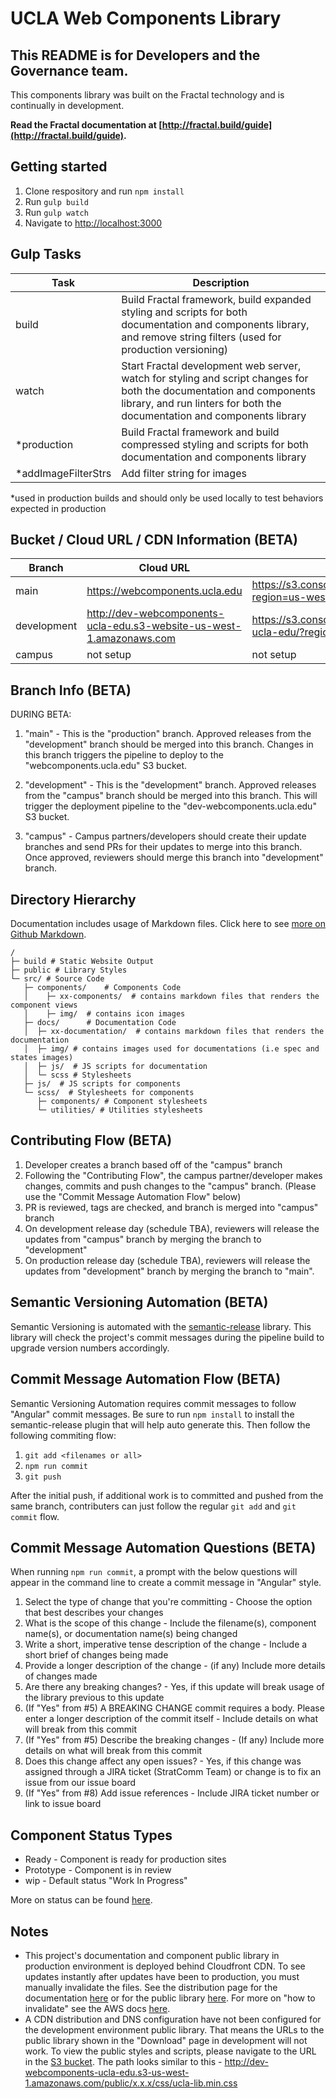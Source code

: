 # UCLA Web Components Library

## This README is for Developers and the Governance team.

This components library was built on the Fractal technology and is continually in development.

**Read the Fractal documentation at [http://fractal.build/guide](http://fractal.build/guide).**

## Getting started

1. Clone respository and run `npm install`
1. Run `gulp build`
1. Run `gulp watch`
1. Navigate to [http://localhost:3000](http://localhost:3000m)

## Gulp Tasks

| Task | Description |
|-|-|
| build | Build Fractal framework, build expanded styling and scripts for both documentation and components library, and remove string filters (used for production versioning) |
| watch | Start Fractal development web server, watch for styling and script changes for both the documentation and components library, and run linters for both the documentation and components library |
| *production | Build Fractal framework and build compressed styling and scripts for both documentation and components library |
| *addImageFilterStrs | Add filter string for images |

 *used in production builds and should only be used locally to test behaviors expected in production

## Bucket / Cloud URL / CDN Information (BETA)

| Branch | Cloud URL | S3 Bucket URL |
|-|-|-|
| main | https://webcomponents.ucla.edu | https://s3.console.aws.amazon.com/s3/buckets/webcomponents.ucla.edu/?region=us-west-1 |
| development | http://dev-webcomponents-ucla-edu.s3-website-us-west-1.amazonaws.com | https://s3.console.aws.amazon.com/s3/buckets/dev-webcomponents-ucla-edu/?region=us-west-1 |
| campus | not setup | not setup |

## Branch Info (BETA)

DURING BETA:

1. "main" - This is the "production" branch. Approved releases from the "development" branch should be merged into this branch. Changes in this branch triggers the pipeline to deploy to the "webcomponents.ucla.edu" S3 bucket.

1. "development" - This is the "development" branch. Approved releases from the "campus" branch should be merged into this branch. This will trigger the deployment pipeline to the "dev-webcomponents.ucla.edu" S3 bucket.

1. "campus" - Campus partners/developers should create their update branches and send PRs for their updates to merge into this branch. Once approved, reviewers should merge this branch into "development" branch.

## Directory Hierarchy

Documentation includes usage of Markdown files. Click here to see [more on Github Markdown](https://guides.github.com/features/mastering-markdown/).

```
/
├─ build # Static Website Output
├─ public # Library Styles
└─ src/ # Source Code
   ├─ components/    # Components Code
   │    ├─ xx-components/  # contains markdown files that renders the component views
   │    ├─ img/  # contains icon images
   ├─ docs/      # Documentation Code
   │  ├─ xx-documentation/  # contains markdown files that renders the documentation
   │  ├─ img/ # contains images used for documentations (i.e spec and states images)
   │  ├─ js/  # JS scripts for documentation
   │  └─ scss # Stylesheets
   ├─ js/  # JS scripts for components
   └─ scss/  # Stylesheets for components
      ├─ components/ # Component stylesheets
      └─ utilities/ # Utilities stylesheets
```
## Contributing Flow (BETA)

1. Developer creates a branch based off of the "campus" branch
1. Following the "Contributing Flow", the campus partner/developer makes changes, commits and push changes to the "campus" branch. (Please use the "Commit Message Automation Flow" below)
1. PR is reviewed, tags are checked, and branch is merged into "campus" branch
1. On development release day (schedule TBA), reviewers will release the updates from "campus" branch by merging the branch to "development"
1. On production release day (schedule TBA), reviewers will release the updates from "development" branch by merging the branch to "main".

## Semantic Versioning Automation (BETA)

Semantic Versioning is automated with the [semantic-release](https://github.com/semantic-release/semantic-release) library. This library will check the project's commit messages during the pipeline build to upgrade version numbers accordingly.

## Commit Message Automation Flow (BETA)

Semantic Versioning Automation requires commit messages to follow "Angular" commit messages. Be sure to run `npm install` to install the semantic-release plugin that will help auto generate this. Then follow the following commiting flow:

1. `git add <filenames or all>`
1. `npm run commit`  <!-- Answer questions to generate Angular commit message -->
1. `git push`

After the initial push, if additional work is to committed and pushed from the same branch, contributers can just follow the regular `git add` and `git commit` flow.

## Commit Message Automation Questions (BETA)

When running `npm run commit`, a prompt with the below questions will appear in the command line to create a commit message in "Angular" style.

1. Select the type of change that you're committing - Choose the option that best describes your changes
2. What is the scope of this change - Include the filename(s), component name(s), or documentation name(s) being changed
3. Write a short, imperative tense description of the change - Include a short brief of changes being made
4. Provide a longer description of the change - (if any) Include more details of changes made
5. Are there any breaking changes? - Yes, if this update will break usage of the library previous to this update
6. (If "Yes" from #5) A BREAKING CHANGE commit requires a body. Please enter a longer description of the commit itself - Include details on what will break from this commit
7. (If "Yes" from #5) Describe the breaking changes - (If any) Include more details on what will break from this commit
8. Does this change affect any open issues? - Yes, if this change was assigned through a JIRA ticket (StratComm Team) or change is to fix an issue from our issue board
9. (If "Yes" from #8) Add issue references - Include JIRA ticket number or link to issue board

## Component Status Types

- Ready - Component is ready for production sites
- Prototype - Component is in review
- wip - Default status "Work In Progress"

More on status can be found [here](https://fractal.build/guide/core-concepts/statuses.html#default-statuses).

## Notes
* This project's documentation and component public library in production environment is deployed behind Cloudfront CDN. To see updates instantly after updates have been to production, you must manually invalidate the files. See the distribution page for the documentation [here](https://console.aws.amazon.com/cloudfront/home?region=us-west-1#distribution-settings:E3BKWM01VHPJ5I) or for the public library [here](https://console.aws.amazon.com/cloudfront/home?region=us-west-1#distribution-settings:EUU3JRBWPI1HQ). For more on "how to invalidate" see the AWS docs [here](https://docs.aws.amazon.com/AmazonCloudFront/latest/DeveloperGuide/Invalidation.html).
* A CDN distribution and DNS configuration have not been configured for the development environment public library. That means the URLs to the public library shown in the "Download" page in development will not work. To view the public styles and scripts, please navigate to the URL in the [S3 bucket](https://s3.console.aws.amazon.com/s3/buckets/dev-webcomponents-ucla-edu/public/?region=us-west-1&tab=overview). The path looks similar to this - http://dev-webcomponents-ucla-edu.s3-us-west-1.amazonaws.com/public/x.x.x/css/ucla-lib.min.css
